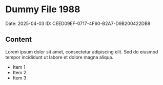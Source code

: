 # Dummy File 1988

Date: 2025-04-03
ID: CEED09EF-0717-4F60-B2A7-D9B200422DB8

## Content

Lorem ipsum dolor sit amet, consectetur adipiscing elit.
Sed do eiusmod tempor incididunt ut labore et dolore magna aliqua.

* Item 1
* Item 2
* Item 3
